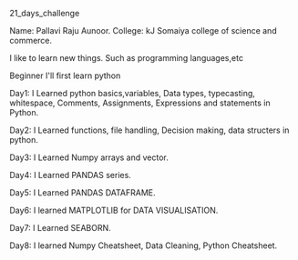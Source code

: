 21_days_challenge

Name: Pallavi Raju Aunoor.
College: kJ Somaiya college of science and commerce.

 I like to learn new things. Such as programming languages,etc

Beginner I'll first learn python

Day1: I Learned python basics,variables, Data types, typecasting, whitespace, Comments, Assignments, Expressions and statements in Python. 

Day2: I Learned functions, file handling, Decision making, data structers in python.

Day3: I Learned Numpy arrays and vector.

Day4: I Learned PANDAS series.

Day5: I Learned PANDAS DATAFRAME.

Day6: I learned MATPLOTLIB for DATA VISUALISATION.

Day7: I Learned SEABORN.

Day8: I learned Numpy Cheatsheet, Data Cleaning, Python Cheatsheet.
